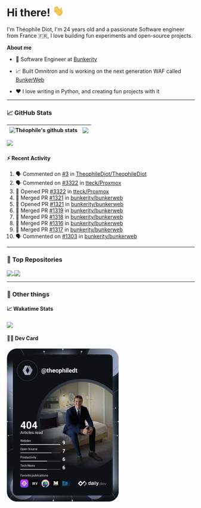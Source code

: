 # Hi there! <img src="./wave.gif" width="30px" height="30px" />

I'm Théophile Diot, I'm 24 years old and a passionate Software engineer from France 🇫🇷, I love building fun experiments and open-source projects.

**About me**

- 💼 Software Engineer at [Bunkerity](https://www.bunkerity.com/)

- 📈 Built Omnitron and is working on the next generation WAF called [BunkerWeb](https://www.bunkerweb.io)

- ❤️ I love writing in Python, and creating fun projects with it

---

### 📈 GitHub Stats

| <img align="center" src="https://github-readme-stats.vercel.app/api?username=TheophileDiot&show_icons=true&include_all_commits=true&theme=algolia&hide_border=true&rank_icon=github" alt="Théophile's github stats" /> | <img align="center" src="https://github-readme-stats.vercel.app/api/top-langs/?username=TheophileDiot&layout=compact&theme=algolia&hide_border=true" /> |
| ---------------------------------------------------------------------------------------------------------------------------------------------------------------------------------------------------------------------- | ------------------------------------------------------------------------------------------------------------------------------------------------------- |

![](https://github-readme-activity-graph.vercel.app/graph?username=TheophileDiot&theme=tokyo-night)

#### :zap: Recent Activity

<!--START_SECTION:activity-->
1. 🗣 Commented on [#3](https://github.com/TheophileDiot/TheophileDiot/pull/3#issuecomment-2206909718) in [TheophileDiot/TheophileDiot](https://github.com/TheophileDiot/TheophileDiot)
2. 🗣 Commented on [#3322](https://github.com/tteck/Proxmox/pull/3322#issuecomment-2206445978) in [tteck/Proxmox](https://github.com/tteck/Proxmox)
3. 💪 Opened PR [#3322](https://github.com/tteck/Proxmox/pull/3322) in [tteck/Proxmox](https://github.com/tteck/Proxmox)
4. 🎉 Merged PR [#1321](https://github.com/bunkerity/bunkerweb/pull/1321) in [bunkerity/bunkerweb](https://github.com/bunkerity/bunkerweb)
5. 💪 Opened PR [#1321](https://github.com/bunkerity/bunkerweb/pull/1321) in [bunkerity/bunkerweb](https://github.com/bunkerity/bunkerweb)
6. 🎉 Merged PR [#1319](https://github.com/bunkerity/bunkerweb/pull/1319) in [bunkerity/bunkerweb](https://github.com/bunkerity/bunkerweb)
7. 🎉 Merged PR [#1318](https://github.com/bunkerity/bunkerweb/pull/1318) in [bunkerity/bunkerweb](https://github.com/bunkerity/bunkerweb)
8. 🎉 Merged PR [#1316](https://github.com/bunkerity/bunkerweb/pull/1316) in [bunkerity/bunkerweb](https://github.com/bunkerity/bunkerweb)
9. 🎉 Merged PR [#1317](https://github.com/bunkerity/bunkerweb/pull/1317) in [bunkerity/bunkerweb](https://github.com/bunkerity/bunkerweb)
10. 🗣 Commented on [#1303](https://github.com/bunkerity/bunkerweb/pull/1303#issuecomment-2196673750) in [bunkerity/bunkerweb](https://github.com/bunkerity/bunkerweb)
<!--END_SECTION:activity-->

---

### 🔧 Top Repositories

<a href="https://github.com/bunkerity/bunkerweb">
  <img align="center" src="https://github-readme-stats.vercel.app/api/pin/?username=Bunkerity&repo=bunkerweb&theme=algolia" />
</a>
<a href="https://github.com/TheophileDiot/Omnitron">
  <img align="center" src="https://github-readme-stats.vercel.app/api/pin/?username=TheophileDiot&repo=Omnitron&theme=algolia" />
</a>

---

### 🎉 Other things

#### 📈 Wakatime Stats

<a href="https://wakatime.com/@theophile_bunkerity">
  <img align="center" src="https://github-readme-stats.vercel.app/api/wakatime?username=3aa5ce41-c253-43d9-8441-a721e446a45f&layout=compact&theme=algolia" />
</a>

#### 👨‍💻 Dev Card

<a href="https://app.daily.dev/TheophileDt">
  <img src="./devcard.svg" width="300" alt="Théophile Diot's Dev Card"/>
</a>
